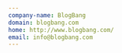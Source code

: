 ```yaml
---
company-name: BlogBang
domain: blogbang.com
home: http://www.blogbang.com/
email: info@blogbang.com
---
```




